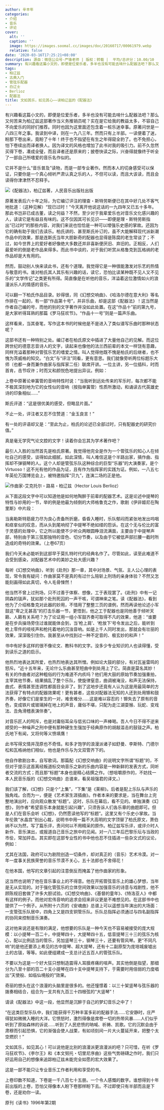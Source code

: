 ```yaml
---
author: 辛丰年
categories:
- 介绍
- 音乐
- 评论
cover:
  alt: ''
  caption: ''
  image: https://images.soomal.cc/images/doc/20160717/00061979.webp
  relative: false
date: '2020-03-16T17:25:21+08:00'
description: 源自：微信公众号-严锋老师 | 版权：转载 |  平均/总评分：10.00/10
summary: 有兴趣看这篇小文的，即便是位爱乐者，多半也没有可能去啃什么配器法吧？那么又何苦来为柏辽兹这部著作当义务推销员呢？实在是它给我的教益太多，不容自己不向爱乐的同好们推荐。同时也因为这里面还包含着一桩乐迷幸事。原著问世是一八四三年之事……
tags:
- 柏辽兹
- 古典入门
- 管弦乐配器
- 白辽士
- Berlioz
- 配器法
title: 文如其乐，如见其心――读柏辽兹的《配器法》
---
```


有兴趣看这篇小文的，即便是位爱乐者，多半也没有可能去啃什么配器法吧？那么又何苦来为柏辽兹这部著作当义务推销员呢？实在是它给我的教益太多，不容自己不向爱乐的同好们推荐。同时也因为这里面还包含着一桩乐迷幸事。原著问世是一八四三年之事。我读到中译，则在一九八三年。然而只有上半部。一读便着了迷，盼那下卷出来，竟盼了十年！终于也不指望在有生之年得窥全豹了。也不免担心，怕下卷续出而译者换人。因为译文的风格也增加了此书对我的吸引力。前不久忽然买得下卷，凑成全璧，而且译者还是原来的；披卷快读之际，兴奋得就像终于听全了一部自己所嗜爱的音乐名作似的。

它并不是什么“音乐普及”读物，而是一部专业著作。然而本人的切身感受可以保证，只要你是一个真心倾听严肃认真之乐的人，不但可以读，而且大该读，而且会读得你津津然不忍释手。

![《配器法》，柏辽兹著，人民音乐出版社出版](https://images.soomal.cc/images/doc/20200316/00087534_01.webp)





原著发表后六十年之际，为它编订评注的理查・斯特劳斯便已在其中好几处不客气地批道：（这种见解）“现已过时！”今天离开他说这话的一九四年又已五十多年。那此书岂非已成古董，读之何益？不然，至少对于我辈爱乐也对音乐文化感兴趣的人，读读它是有益且有味的。这不仅因其可长见识――即便是理・斯特劳斯指出“已过时”的那些内容，对我们来说也恰恰是一种可以增强乐史感的掌故。还因为它的确有助于我们去读乐。柏氏讲的、甚至斯氏补订的，虽不大能解释现代派新潮作品中的效果，那是连斯氏当年大胆新奇的配器也显得是陈腐的老生常谈了；不过，如今世界上的爱好者好像绝大多数还并非喜新便厌旧、弃旧的。正相反，人们最爱听的倒是老作品来得多。而此书中谈的，对于我们听赏从格鲁克到瓦格纳的老作品却是大有用的。

然而，鼓动别人快来读此书，还有个道理。我觉得它是一种很能激发对乐艺的热情与敬意的书。谁对柏氏其人其乐有兴趣的话，读它，恐怕比读某种既不见人又不见乐的“文学传记”之类更有所得。简直像是在听他的音乐，洋溢着这位激情如火的浪漫派乐人的情感的音乐。

可以翻一下柏氏作品目录。妙得很，同《幻想交响曲》、《哈洛尔德在意大利》等名作排在一起的，有一部“作品第十号”，并非乐曲，却是这部《配器法》！这当然是作者自己编的号，而他的别的文字著作并没如此处置。在这“作品十”前的第九号，是大家听得耳熟的那篇《罗马狂欢节》。“作品十一号”则是一篇声乐曲。

这样看来，当其奋笔，写作这本书的时候他是不是进入了类似谱写乐曲时那种状态呢？

这部书还有一种特别之处。编订者在柏氏原文中插进了大量他自己的见解。而这位跨世纪的德意志音诗人的文字，读起来也像他的法兰西前辈的本文一样饶有意趣，同样充溢着那种对管弦乐艺的嗜爱之情。叫人觉得他既不愧是柏氏的后继者，也不愧为茨威格的知交。“白文”与“评注”同看，更有意思。我们就像旁听两位标题乐大师（也都一身而兼作曲家与指挥家二任）联席开讲。一位主讲，另一位插科，时而首肯，击节叹许；时而又和颜悦色地提出异议。例如：

上卷中原著论单簧管的音响特性时说：“当我听到远处传来的军乐时，每次都不能不极其深刻地为它的女性似的音响（按指单簧管）性质所激动，和诵读古代英雄史诗的印象相似……”


斯氏评道：“这是很优美的感受，但略显片面。”

不止一处，评注者又忍不住赞道：“金玉良言！”

有一处的评语却又是：“至此为止，柏氏的论述已全部过时，只有配器史的研究价值。”

真是毫无学究气论文腔的文字！读着你会忘其为学术著作吧？


最引人入胜的当然首先是柏氏原著。我觉得他完全是作为一个管弦乐的知心人在倾吐自己的感受，谈得如此细腻，如此深情，叫人难信这是个半路出家，搞作曲、指挥却不弹钢琴的人。这个人却是管弦乐队这种综合的巨型“乐器”的大演奏家，是个Virtuoso！这不光有他的作品为证，且有作为指挥家的实践为证。例如，一八五七年英伦万国博览会上，被特邀指挥“贝九”，连演二场的正是他。

![作曲家-艾克托尔・路易・柏辽兹（Hector Louis Berlioz）](https://images.soomal.cc/images/doc/20180325/00073807.webp)





从下面这段文字中可以知道他是如何地陶醉于前辈的配器艺术。这是论述中提琴的特性与妙用的一节，举的例是他最为倾倒的大师格鲁克之作，歌剧《伊非姬尼在陶里斯》中片段：


当奥勒斯特筋疲力尽为良心责备所折磨，昏昏入睡时，乐队郁闷而紧张地发出呜咽和痉挛似的叹息，而从头到尾响彻了中提琴不绝如缕的怨诉。在这个无与伦比的富于灵感的处理中，它之所以能使不少听众两眼圆睁泪流满面，主要由于中提琴声部，特别由于第三弦那独特的音色、切分节奏，以及由于它被低声部拦腰一截时所造成的奇特的效果。（上卷67页）


我们今天未必能听到这部早于莫扎特时代的经典名作了。尽管如此，读至此难道不会受到感染，对配器艺术中的美妙之处大感兴趣？

每听《幻想交响曲》，听到《赴刑》那一章，其中对场景、气氛、主人公心理的表现，常令我有疑问：作曲家莫不是真的有过什么陪斩上刑场的亲身体验？不然又怎能刻画得如此真切，令人毛骨悚然！

他当然不曾上过刑场，只不过善于体察、想像，工于表现罢了。《赴刑》中有一记阴森的钹声，犹如那个赴刑死囚的一声干咳，可谓神来之笔。读《配器法》，看到他为了介绍格鲁克对此器的妙用，不惜用了整整三页的谱例，然而再读他论述小军鼓这“卑之无甚高”的打击乐器一节，更悟到，他之工于配器也是同他善于倾听天籁、人籁有关系吧？为了论证用一组小军鼓齐奏可取得不凡的效果，他道：“谁要是在步兵操场旁住过谁就能体会到，当‘枪上肩’、‘枪放下’号令发出之后，能听到枪上零件的吱吱声和枪托着地的沉浊音响。如是上千人同时发出，那就会有壮丽的效果，深深吸引住你。我甚至从中找到过一种不定音的、极玄妙的和声！”

书中有好多这样的很不像论文、教科书的文字。没多少专业知识的人也读得懂，受到读乐之道的启示。

他热烈地表达其所爱，也热烈地表达其所憎。例如论大鼓的部分，有对瓦釜雷鸣的怒斥。“近十五年来，无论什么乐曲甚至短曲中到处用上了它。简直是莫名其妙！有关的作曲者对这种粗俗的行为难道不内疚吗？他们用大鼓的原始节奏加强重拍，主宰其他节奏，结果搞乱了整个乐队，使旋律窒息，曲调被淹没，和声无法保持，曲式、表情甚至连调性都面目全非了。到了这地步还竟有人认为这是用最简单的方法获得了有特点的配器效果呢！更有甚者，这些对配器法无知的人还到处用镲和鼓齐奏，好像它们是挛生的一对，难舍难分……这是难以容忍的！镲失去了原有的音色，变成铁片或玻璃掉在地上的声音，庸俗不堪，只配为走江湖耍猴、玩蛇、变戏法、丑角滑稽表演伴奏”。

对音乐匠人的呵斥，也是对庸俗耳朵与低劣口味的一声棒喝。吾人今日不得不逆来顺受的一种噪声之刑中便有那种硬生生强加于经典原作的胡敲滥击的鼓钹之声。柏氏地下有闻，又将何等义愤填膺！

此书写得文情并茂原也不奇怪。和多才饱学的浪漫派诸子如舒曼、李斯特、门德尔松和瓦格纳他们相似，他也是作乐与为文双管齐下的。

他自作歌剧台本，自写歌词。那篇配《幻想交响曲》的说明文字所谓“标题”的，不但对于提示这首离经叛道标交响音乐之新的乐曲内容是一种新鲜的发表方式，同听者交流的方式；而且那“标题”本身也是精心结撰之作。（想咀嚼原作的，不妨找一本人民音乐版的《幻想交响曲》总谱来，看吴祖强君的译文。）

我们该了解，《幻想》只是个“上集”，“下集”是《莱柳》。后者是配上乐队与声乐的独角戏。合而为一，便是《艺术家生涯插曲》。作者本来的要求是，当在舞台上完整地演出时，应向观众散发“标题”。这时，乐队在幕后，看不见的。单独演奏《幻想》，则作者“希望音乐本身就能引起兴趣”，只须告诉人们各乐章的曲题即可。但是人们在音乐会听《幻想》，仍然愿读他写的“标题”。这里又有个乐史小掌故。当年伦敦“水晶宫”别出心裁，说明书中用一篇不大高明的文字顶替了柏氏原文，萧伯纳不以为然，写了篇乐评，责问何以不用精采的原作。柏辽兹写乐评，或评介时人新作、音乐演出，或报道自己音乐之旅中的见闻。对一八三年后巴黎乐坛与当政的市侩，常加抨击。其实即在这部专业性的书中他也忍不住插进一些杂文式的议论，例如：


尤其在法国，政府可以为剧院创造一切条件，却对真正的（音乐）艺术冷漠。对一年一度事关民族荣誉的音乐节漠不关心，五十法郎也不舍得花！


在他本国，他写的文章引起的注意倒反而掩盖了他作曲家的形象。

这当然也说明了他在音乐事业上的不得意。他在开拓管弦音乐上的雄心梦想，当年是无从实现的。对于强化管弦乐的立体空间效果以加强音乐的诗意与戏剧性，他不顾陈规旧套做了许多大胆试验。《幻想交响曲》、《基督的童年》、《特洛亚人》中都有这样的例子。而他对宏伟音响的追求会招来非议更是不难想见的。在这部书中也提供了一个例子。从所附十六页的《安魂曲》总谱上可以遥想当年演出的大场面：一支管弦乐队居中，四角上又是四支铜管乐队。乐队总指挥必须通过与四名副指挥的协同来控制音乐演奏。

这对他来说还是有限的满足，他想要的乐队是一种今天也不容易被接受的庞大规模：以小提琴一百二十，中提琴四十，大提琴四十五，低音提琴三十三的弦乐为核心，配以比例适当的管乐，另加竖琴三十，钢琴三十，还要有管风琴。更“不同凡响”的是他还要添上希见的古中提琴、超大提琴，还有十二副原型为庞培城废墟出土的古钹，等等。如此便组建成一支总计近五百人的管弦乐队。

不要以为这是一个好大狂只想制造震得人耳膜疼痛的喧声。其实他倒是指望，那细分为八至十部的百二十支小提琴在四十支中提琴支持下，于需要时用倍弱的力度唱出“天使般、如临仙境般的”效果。

奇丽的想头在这个浪漫的头脑里是很多的。他还憧憬着：以三十架竖琴与弦乐器的拨奏相结合，组合为一支共有九百三十四根弦的“大竖琴”！

请读《配器法》中这一段，他显然是沉醉于自己的梦幻音乐之中了！


“在这类巨型乐队中，我们能获得千万种丰富多彩的配器手法……它安静时，庄严得犹如微微入睡的大洋。它愤怒时，激烈得像是席卷一切的热带风暴……人们似乎听到了原始森林的诉说……听到了人民悲愤的呐喊、祈祷、凯歌。它的沉默会由于肃穆而引起恐惧，它的渐强会使人战栗，有如顷刻间一片大火蔓延开来，把整个太空燃炽！”


文如其乐，如见其心！可以说他是比别的浪漫派更浪漫派的吧？只可惜，在听《罗马狂欢节》、《李尔王》和《本文努托・切里尼序曲》这些气势磅礴之作时，我们只好运用自己的想像来追踪柏辽兹未能完全如愿的宏大效果了。

这是一部不能只让专业音乐工作者利用和享受的书。

上卷印数不知道，下卷是一千八百七十五册。一个令人感慨的数字。谁想得到十年前出版的上卷，恐怕又得像本人盼下卷那样盼下去。不过即使只有半部而且是下卷，还是劝你一读。

原刊《读书》1996年第2期